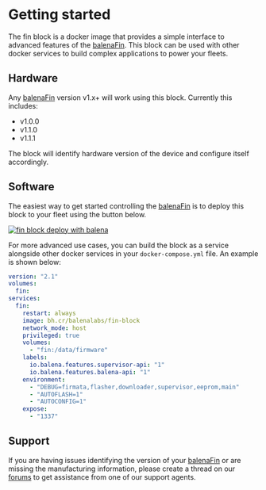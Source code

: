 # Getting started

The fin block is a docker image that provides a simple interface to advanced features of the [balenaFin](https://balena.io/fin).
This block can be used with other docker services to build complex applications to power your fleets.

## Hardware

Any [balenaFin](https://balena.io/fin) version v1.x+ will work using this block.
Currently this includes:

- v1.0.0
- v1.1.0
- v1.1.1

The block will identify hardware version of the device and configure itself accordingly.

## Software

The easiest way to get started controlling the [balenaFin](https://balena.io/fin) is to deploy this block to your fleet using the button below.

[![fin block deploy with balena](https://balena.io/deploy.svg)](https://dashboard.balena-cloud.com/deploy?repoUrl=https://github.com/balena-labs-project/fin-block)

For more advanced use cases, you can build the block as a service alongside other docker services in your `docker-compose.yml` file.
An example is shown below:

```yaml
version: "2.1"
volumes:
  fin:
services:
  fin:
    restart: always
    image: bh.cr/balenalabs/fin-block
    network_mode: host
    privileged: true
    volumes:
      - "fin:/data/firmware"
    labels:
      io.balena.features.supervisor-api: "1"
      io.balena.features.balena-api: "1"
    environment:
      - "DEBUG=firmata,flasher,downloader,supervisor,eeprom,main"
      - "AUTOFLASH=1"
      - "AUTOCONFIG=1"
    expose:
      - "1337"
```

## Support

If you are having issues identifying the version of your [balenaFin](https://balena.io/fin) or are missing the manufacturing information, please create a thread on our [forums](https://forums.balena.io/c/balena-fin/) to get assistance from one of our support agents.
